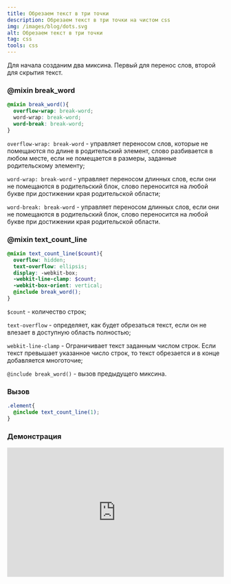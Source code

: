 ```yaml
---
title: Обрезаем текст в три точки
description: Обрезаем текст в три точки на чистом css
img: /images/blog/dots.svg
alt: Обрезаем текст в три точки
tag: css
tools: css
---
```


Для начала созданим два миксина. Первый для перенос слов, второй для скрытия текст.

### @mixin break_word
```scss
@mixin break_word(){
  overflow-wrap: break-word;
  word-wrap: break-word;
  word-break: break-word;
}
```

`overflow-wrap: break-word` - управляет переносом слов, которые не помещаются по длине в родительский элемент, слово разбивается в любом месте, если не помещается в размеры, заданные родительскому элементу;

`word-wrap: break-word` - управляет переносом длинных слов, если они не помещаются в родительский блок, слово переносится на любой букве при достижении края родительской области;

`word-break: break-word` - управляет переносом длинных слов, если они не помещаются в родительский блок, слово переносится на любой букве при достижении края родительской области.

### @mixin text_count_line
```scss
@mixin text_count_line($count){
  overflow: hidden;
  text-overflow: ellipsis;
  display: -webkit-box;
  -webkit-line-clamp: $count;
  -webkit-box-orient: vertical;
  @include break_word();
}
```

`$count` - количество строк;

`text-overflow` - определяет, как будет обрезаться текст, если он не влезает в доступную область полностью;

`webkit-line-clamp` - Ограничивает текст заданным числом строк. Если текст превышает указанное число строк, то текст обрезается и в конце добавляется многоточие;

`@include break_word()` - вызов предыдущего миксина.

### Вызов
```scss
.element{
  @include text_count_line(1);
}
```

### Демонстрация
<iframe height="300" style="width: 100%;" scrolling="no" title="Обрезаем текст в три точки" src="https://codepen.io/a-zharikov/embed/abGQgqV?default-tab=result&theme-id=dark" frameborder="no" loading="lazy" allowtransparency="true" allowfullscreen="true"></iframe>